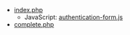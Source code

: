 - [index.php](https://github.com/LacunaSoftware/PkiSuiteSamples/blob/master/php/plain/public/authentication-express/index.php)
  - JavaScript: [authentication-form.js](https://github.com/LacunaSoftware/PkiSuiteSamples/blob/master/php/plain/public/scripts/authentication-form.js)
- [complete.php](https://github.com/LacunaSoftware/PkiSuiteSamples/blob/master/php/plain/public/authentication-express/complete.php)